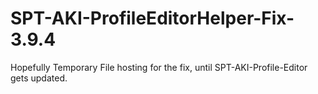 # SPT-AKI-ProfileEditorHelper-Fix-3.9.4
Hopefully Temporary File hosting for the fix, until SPT-AKI-Profile-Editor gets updated.
